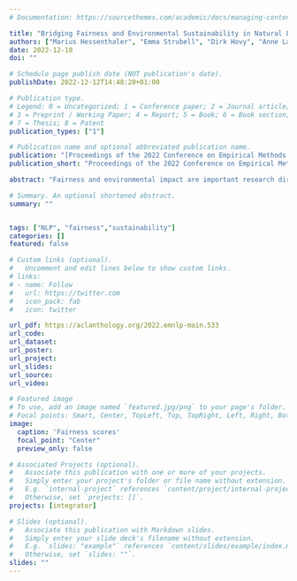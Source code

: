 ```yaml
---
# Documentation: https://sourcethemes.com/academic/docs/managing-content/

title: "Bridging Fairness and Environmental Sustainability in Natural Language Processing"
authors: ["Marius Hessenthaler", "Emma Strubell", "Dirk Hovy", "Anne Lauscher"]
date: 2022-12-10
doi: ""

# Schedule page publish date (NOT publication's date).
publishDate: 2022-12-12T14:48:20+01:00

# Publication type.
# Legend: 0 = Uncategorized; 1 = Conference paper; 2 = Journal article;
# 3 = Preprint / Working Paper; 4 = Report; 5 = Book; 6 = Book section;
# 7 = Thesis; 8 = Patent
publication_types: ["1"]

# Publication name and optional abbreviated publication name.
publication: "[Proceedings of the 2022 Conference on Empirical Methods in Natural Language Processing](https://aclanthology.org/emnlp-22/2022.emnlp-main.533)"
publication_short: "Proceedings of the 2022 Conference on Empirical Methods in Natural Language Processing"

abstract: "Fairness and environmental impact are important research directions for the sustainable development of artificial intelligence. However, while each topic is an active research area in natural language processing (NLP), there is a surprising lack of research on the interplay between the two fields. This lacuna is highly problematic, since there is increasing evidence that an exclusive focus on fairness can actually hinder environmental sustainability, and vice versa. In this work, we shed light on this crucial intersection in NLP by (1) investigating the efficiency of current fairness approaches through surveying example methods for reducing unfair stereotypical bias from the literature, and (2) evaluating a common technique to reduce energy consumption (and thus environmental impact) of English NLP models, knowledge distillation (KD), for its impact on fairness. In this case study, we evaluate the effect of important KD factors, including layer and dimensionality reduction, with respect to: (a) performance on the distillation task (natural language inference and semantic similarity prediction), and (b) multiple measures and dimensions of stereotypical bias (e.g., gender bias measured via the Word Embedding Association Test). Our results lead us to clarify current assumptions regarding the effect of KD on unfair bias: contrary to other findings, we show that KD can actually decrease model fairness."

# Summary. An optional shortened abstract.
summary: ""


tags: ["NLP", "fairness","sustainability"]
categories: []
featured: false

# Custom links (optional).
#   Uncomment and edit lines below to show custom links.
# links:
# - name: Follow
#   url: https://twitter.com
#   icon_pack: fab
#   icon: twitter

url_pdf: https://aclanthology.org/2022.emnlp-main.533
url_code: 
url_dataset:
url_poster:
url_project:
url_slides:
url_source:
url_video:

# Featured image
# To use, add an image named `featured.jpg/png` to your page's folder.
# Focal points: Smart, Center, TopLeft, Top, TopRight, Left, Right, BottomLeft, Bottom, BottomRight.
image:
  caption: 'Fairness scores'
  focal_point: "Center"
  preview_only: false

# Associated Projects (optional).
#   Associate this publication with one or more of your projects.
#   Simply enter your project's folder or file name without extension.
#   E.g. `internal-project` references `content/project/internal-project/index.md`.
#   Otherwise, set `projects: []`.
projects: [integrator]

# Slides (optional).
#   Associate this publication with Markdown slides.
#   Simply enter your slide deck's filename without extension.
#   E.g. `slides: "example"` references `content/slides/example/index.md`.
#   Otherwise, set `slides: ""`.
slides: ""
---
```

